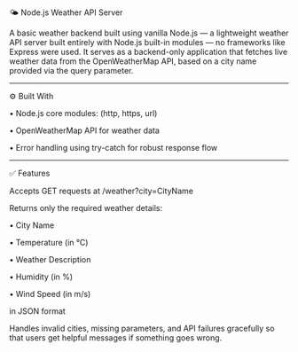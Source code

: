 🌤 Node.js Weather API Server 

A basic weather backend built using vanilla Node.js — a lightweight weather API server built entirely with Node.js built-in modules — no frameworks like Express were used. It serves as a backend-only application that fetches live weather data from the OpenWeatherMap API, based on a city name provided via the query parameter.


---

⚙ Built With

•	Node.js core modules: (http, https, url)

•	OpenWeatherMap API for weather data

•	Error handling using try-catch for robust response flow


---

✅ Features

Accepts GET requests at /weather?city=CityName

Returns only the required weather details:

• City Name

• Temperature (in °C)

• Weather Description

• Humidity (in %)

• Wind Speed (in m/s)

in JSON format 


Handles invalid cities, missing parameters, and API failures gracefully so that users get helpful messages if something goes wrong.
